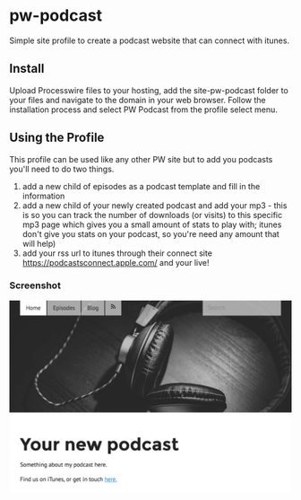 # pw-podcast

Simple site profile to create a podcast website that can connect with itunes.

## Install

Upload Processwire files to your hosting, add the site-pw-podcast folder to your files and navigate to the domain in your web browser. Follow the installation process and select PW Podcast from the profile select menu.

## Using the Profile

This profile can be used like any other PW site but to add you podcasts you'll need to do two things.

1. add a new child of episodes as a podcast template and fill in the information
2. add a new child of your newly created podcast and add your mp3 - this is so you can track the number of downloads (or visits) to this specific mp3 page which gives you a small amount of stats to play with; itunes don't give you stats on your podcast, so you're need any amount that will help)
3. add your rss url to itunes through their connect site https://podcastsconnect.apple.com/ and your live!

### Screenshot
![screenshot](/site-pw-podcast/install/screenshot_2017-04-03_12_06_27.png)
